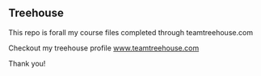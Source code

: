 ## Treehouse


This repo is forall my course files completed through teamtreehouse.com

Checkout my treehouse profile www.teamtreehouse.com

Thank you!